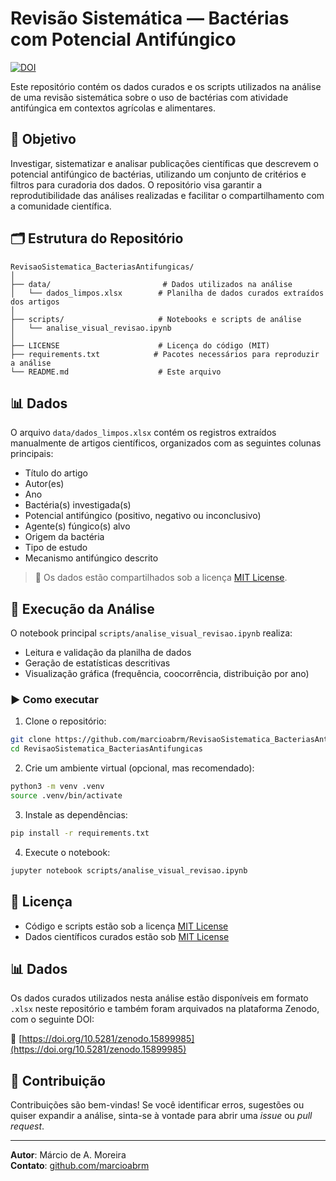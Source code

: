 # Revisão Sistemática — Bactérias com Potencial Antifúngico

[![DOI](https://zenodo.org/badge/DOI/10.5281/zenodo.15899985.svg)](https://doi.org/10.5281/zenodo.15899985)

Este repositório contém os dados curados e os scripts utilizados na análise de uma revisão sistemática sobre o uso de bactérias com atividade antifúngica em contextos agrícolas e alimentares.

## 📑 Objetivo

Investigar, sistematizar e analisar publicações científicas que descrevem o potencial antifúngico de bactérias, utilizando um conjunto de critérios e filtros para curadoria dos dados. O repositório visa garantir a reprodutibilidade das análises realizadas e facilitar o compartilhamento com a comunidade científica.

## 🗂️ Estrutura do Repositório

```
RevisaoSistematica_BacteriasAntifungicas/
│
├── data/                         # Dados utilizados na análise
│   └── dados_limpos.xlsx        # Planilha de dados curados extraídos dos artigos
│
├── scripts/                     # Notebooks e scripts de análise
│   └── analise_visual_revisao.ipynb
│
├── LICENSE                      # Licença do código (MIT)
├── requirements.txt            # Pacotes necessários para reproduzir a análise
└── README.md                    # Este arquivo
```

## 📊 Dados

O arquivo `data/dados_limpos.xlsx` contém os registros extraídos manualmente de artigos científicos, organizados com as seguintes colunas principais:
- Título do artigo
- Autor(es)
- Ano
- Bactéria(s) investigada(s)
- Potencial antifúngico (positivo, negativo ou inconclusivo)
- Agente(s) fúngico(s) alvo
- Origem da bactéria
- Tipo de estudo
- Mecanismo antifúngico descrito

> 📌 Os dados estão compartilhados sob a licença [MIT License](LICENSE).

## 🧪 Execução da Análise

O notebook principal `scripts/analise_visual_revisao.ipynb` realiza:
- Leitura e validação da planilha de dados
- Geração de estatísticas descritivas
- Visualização gráfica (frequência, coocorrência, distribuição por ano)

### ▶️ Como executar

1. Clone o repositório:
```bash
git clone https://github.com/marcioabrm/RevisaoSistematica_BacteriasAntifungicas.git
cd RevisaoSistematica_BacteriasAntifungicas
```

2. Crie um ambiente virtual (opcional, mas recomendado):
```bash
python3 -m venv .venv
source .venv/bin/activate
```

3. Instale as dependências:
```bash
pip install -r requirements.txt
```

4. Execute o notebook:
```bash
jupyter notebook scripts/analise_visual_revisao.ipynb
```

## 📜 Licença

- Código e scripts estão sob a licença [MIT License](LICENSE)
- Dados científicos curados estão sob [MIT License](LICENSE)

## 📊 Dados

Os dados curados utilizados nesta análise estão disponíveis em formato `.xlsx` neste repositório e também foram arquivados na plataforma Zenodo, com o seguinte DOI:

🔗 [https://doi.org/10.5281/zenodo.15899985](https://doi.org/10.5281/zenodo.15899985)


## 🤝 Contribuição

Contribuições são bem-vindas! Se você identificar erros, sugestões ou quiser expandir a análise, sinta-se à vontade para abrir uma *issue* ou *pull request*.

---

**Autor**: Márcio de A. Moreira  
**Contato**: [github.com/marcioabrm](https://github.com/marcioabrm)
